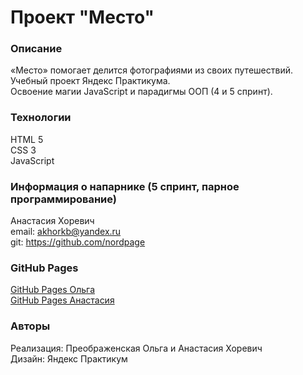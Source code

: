 # Проект "Место"

### Описание
«Место» помогает делится фотографиями из своих путешествий.    
Учебный проект Яндекс Практикума.    
Освоение магии JavaScript и парадигмы ООП (4 и 5 спринт).

### Технологии
HTML 5    
CSS 3    
JavaScript

### Информация о напарнике (5 спринт, парное программирование)
Анастасия Хоревич    
email: akhorkb@yandex.ru    
git: https://github.com/nordpage

### GitHub Pages
[GitHub Pages Ольга](https://olga-preob.github.io/mesto-project-ghpages/)    
[GitHub Pages Анастасия](https://nordpage.github.io/mesto-project/)

### Авторы
Реализация: Преображенская Ольга и Анастасия Хоревич    
Дизайн: Яндекс Практикум
